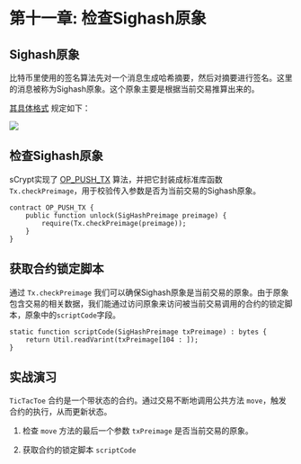 # 第十一章: 检查Sighash原象

## Sighash原象

比特币里使用的签名算法先对一个消息生成哈希摘要，然后对摘要进行签名。这里的消息被称为Sighash原象。这个原象主要是根据当前交易推算出来的。

[其具体格式](https://github.com/bitcoin-sv/bitcoin-sv/blob/master/doc/abc/replay-protected-sighash.md#digest-algorithm) 规定如下：

![](https://img-blog.csdnimg.cn/20200712222718698.png?x-oss-process=image/watermark,type_ZmFuZ3poZW5naGVpdGk,shadow_10,text_aHR0cHM6Ly9ibG9nLmNzZG4ubmV0L2ZyZWVkb21oZXJv,size_16,color_FFFFFF,t_70#pic_center)

## 检查Sighash原象
sCrypt实现了 [OP_PUSH_TX](https://blog.csdn.net/freedomhero/article/details/107306604?spm=1001.2014.3001.5501) 算法，并把它封装成标准库函数 `Tx.checkPreimage`，用于校验传入参数是否为当前交易的Sighash原象。

```
contract OP_PUSH_TX {
    public function unlock(SigHashPreimage preimage) { 
        require(Tx.checkPreimage(preimage));
    }
}
```


## 获取合约锁定脚本

通过 `Tx.checkPreimage` 我们可以确保Sighash原象是当前交易的原象。由于原象包含交易的相关数据，我们能通过访问原象来访问被当前交易调用的合约的锁定脚本，原象中的`scriptCode`字段。

```
static function scriptCode(SigHashPreimage txPreimage) : bytes {
    return Util.readVarint(txPreimage[104 : ]);
}

```


## 实战演习

`TicTacToe` 合约是一个带状态的合约。通过交易不断地调用公共方法 `move`，触发合约的执行，从而更新状态。

1. 检查 `move` 方法的最后一个参数 `txPreimage` 是否当前交易的原象。

2. 获取合约的锁定脚本 `scriptCode`

